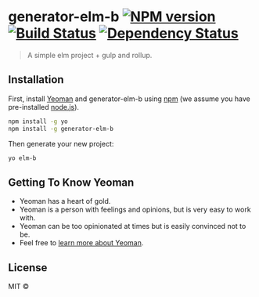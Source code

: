 # generator-elm-b [![NPM version][npm-image]][npm-url] [![Build Status][travis-image]][travis-url] [![Dependency Status][daviddm-image]][daviddm-url]
> A simple elm project + gulp and rollup.

## Installation

First, install [Yeoman](http://yeoman.io) and generator-elm-b using [npm](https://www.npmjs.com/) (we assume you have pre-installed [node.js](https://nodejs.org/)).

```bash
npm install -g yo
npm install -g generator-elm-b
```

Then generate your new project:

```bash
yo elm-b
```

## Getting To Know Yeoman

 * Yeoman has a heart of gold.
 * Yeoman is a person with feelings and opinions, but is very easy to work with.
 * Yeoman can be too opinionated at times but is easily convinced not to be.
 * Feel free to [learn more about Yeoman](http://yeoman.io/).

## License

MIT © []()


[npm-image]: https://badge.fury.io/js/generator-elm-b.svg
[npm-url]: https://npmjs.org/package/generator-elm-b
[travis-image]: https://travis-ci.org//generator-elm-b.svg?branch=master
[travis-url]: https://travis-ci.org//generator-elm-b
[daviddm-image]: https://david-dm.org//generator-elm-b.svg?theme=shields.io
[daviddm-url]: https://david-dm.org//generator-elm-b
